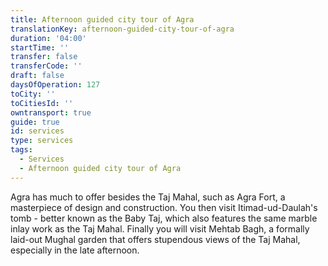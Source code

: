 ```yaml
---
title: Afternoon guided city tour of Agra
translationKey: afternoon-guided-city-tour-of-agra
duration: '04:00'
startTime: ''
transfer: false
transferCode: ''
draft: false
daysOfOperation: 127
toCity: ''
toCitiesId: ''
owntransport: true
guide: true
id: services
type: services
tags:
  - Services
  - Afternoon guided city tour of Agra
---
```

Agra has much to offer besides the Taj Mahal, such as Agra Fort, a masterpiece of design and construction. You then visit Itimad-ud-Daulah's tomb - better known as the Baby Taj, which also features the same marble inlay work as the Taj Mahal. Finally you will visit Mehtab Bagh, a formally laid-out Mughal garden that offers stupendous views of the Taj Mahal, especially in the late afternoon.